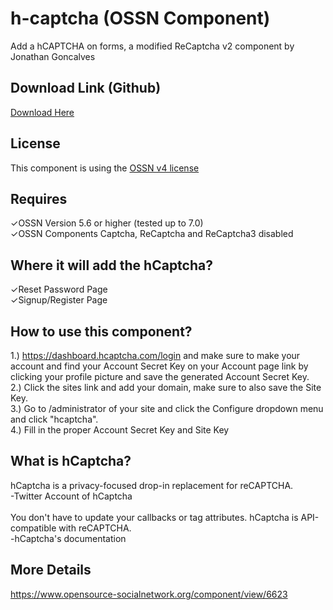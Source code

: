 # h-captcha (OSSN Component)
Add a hCAPTCHA on forms, a modified ReCaptcha v2 component by Jonathan Goncalves

## Download Link (Github)
[Download Here](https://github.com/thedoggybrad/hcaptcha-ossn/releases/download/1.2/hcaptcha.zip)

## License
This component is using the [OSSN v4 license](https://www.opensource-socialnetwork.org/licence/v4.0.html)

## Requires
✓OSSN Version 5.6 or higher (tested up to 7.0)
<br>
✓OSSN Components Captcha, ReCaptcha and ReCaptcha3 disabled


## Where it will add the hCaptcha?
✓Reset Password Page
<br>
✓Signup/Register Page

## How to use this component?
1.) https://dashboard.hcaptcha.com/login and make sure to make your account and find your Account Secret Key on your Account page link by clicking your profile picture and save the generated Account Secret Key.
<br>
2.) Click the sites link and add your domain, make sure to also save the Site Key.
<br>
3.) Go to /administrator of your site and click the Configure dropdown menu and click "hcaptcha".
<br>
4.) Fill in the proper Account Secret Key and Site Key

## What is hCaptcha?
hCaptcha is a privacy-focused drop-in replacement for reCAPTCHA. 
<br>
-Twitter Account of hCaptcha
<br>
<br>
You don't have to update your callbacks or tag attributes. hCaptcha is API-compatible with reCAPTCHA.<br>
-hCaptcha's documentation

## More Details
https://www.opensource-socialnetwork.org/component/view/6623
